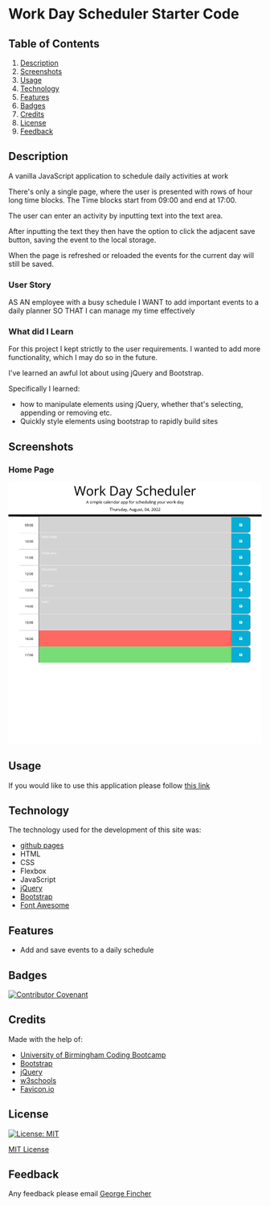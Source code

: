# Work Day Scheduler Starter Code

## Table of Contents

1. [Description](#description)
2. [Screenshots](#screenshots)
3. [Usage](#usage)
4. [Technology](#technology)
5. [Features](#features)
6. [Badges](#badges)
7. [Credits](#credits)
8. [License](#license)
9. [Feedback](#feedback)

## Description

A vanilla JavaScript application to schedule daily activities at work

There's only a single page, where the user is presented with rows of hour long time blocks.
The Time blocks start from 09:00 and end at 17:00.

The user can enter an activity by inputting text into the text area.

After inputting the text they then have the option to click the adjacent save button, saving the event
to the local storage.

When the page is refreshed or reloaded the events for the current day will still be saved.

### User Story

AS AN employee with a busy schedule
I WANT to add important events to a daily planner
SO THAT I can manage my time effectively

### What did I Learn

For this project I kept strictly to the user requirements. I wanted to add more functionality, which I may do so in the future.

I've learned an awful lot about using jQuery and Bootstrap.

Specifically I learned:

- how to manipulate elements using jQuery, whether that's selecting, appending or removing etc.
- Quickly style elements using bootstrap to rapidly build sites

## Screenshots

### Home Page

![The homepage of the work day scheduler, showing blocks of time](/Develop/assets/readme-imgs/screenshot-work-day-scheduler.png)

## Usage

If you would like to use this application please follow [this link](https://theinfamousgrim.github.io/personal-work-day-scheduler/)

## Technology

The technology used for the development of this site was:

- [github pages](https://pages.github.com/)
- HTML
- CSS
- Flexbox
- JavaScript
- [jQuery](https://jquery.com/)
- [Bootstrap](https://getbootstrap.com/)
- [Font Awesome](https://fontawesome.com/)

## Features

- Add and save events to a daily schedule

## Badges

[![Contributor Covenant](https://img.shields.io/badge/Contributor%20Covenant-2.1-4baaaa.svg)](code_of_conduct.md)

## Credits

Made with the help of:

- [University of Birmingham Coding Bootcamp](https://www.birmingham.ac.uk/postgraduate/courses/cpd/coding-boot-camp.aspx)
- [Bootstrap](https://getbootstrap.com/)
- [jQuery](https://jquery.com/)
- [w3schools](https://www.w3schools.com/howto/howto_css_loader.asp)
- [Favicon.io](https://favicon.io/)

## License

[![License: MIT](https://img.shields.io/badge/License-MIT-yellow.svg)](https://opensource.org/licenses/MIT)

[MIT License](/LICENSE.md)

## Feedback

Any feedback please email [George Fincher](mailto:finchergeorge1@gmail.com)
